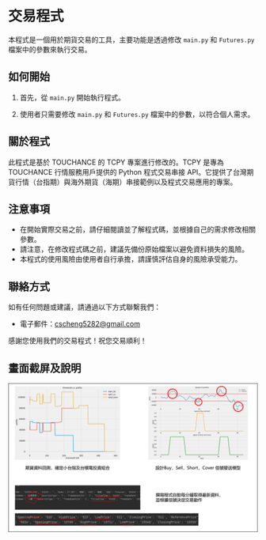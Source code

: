 # 交易程式

本程式是一個用於期貨交易的工具，主要功能是透過修改 `main.py` 和 `Futures.py` 檔案中的參數來執行交易。

## 如何開始

1. 首先，從 `main.py` 開始執行程式。

2. 使用者只需要修改 `main.py` 和 `Futures.py` 檔案中的參數，以符合個人需求。

## 關於程式

此程式是基於 TOUCHANCE 的 TCPY 專案進行修改的。TCPY 是專為 TOUCHANCE 行情服務用戶提供的 Python 程式交易串接 API。它提供了台灣期貨行情（台指期）與海外期貨（海期）串接範例以及程式交易應用的專案。

## 注意事項

- 在開始實際交易之前，請仔細閱讀並了解程式碼，並根據自己的需求修改相關參數。
- 請注意，在修改程式碼之前，建議先備份原始檔案以避免資料損失的風險。
- 本程式的使用風險由使用者自行承擔，請謹慎評估自身的風險承受能力。

## 聯絡方式

如有任何問題或建議，請通過以下方式聯繫我們：

- 電子郵件：cscheng5282@gmail.com

感謝您使用我們的交易程式！祝您交易順利！


## 畫面截屏及說明

![explanation.png](screenshots/explanation.png)